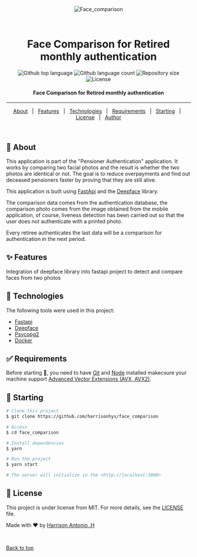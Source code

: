 <div align="center" id="top"> 
  <img src="./.github/app.gif" alt="Face_comparison" />

  &#xa0;

  <!-- <a href="https://face_comparison.netlify.app">Demo</a> -->
</div>

<h1 align="center">Face Comparison for Retired monthly authentication</h1>

<p align="center">
  <img alt="Github top language" src="https://img.shields.io/github/languages/top/harrisonhys/face_comparison?color=56BEB8">

  <img alt="Github language count" src="https://img.shields.io/github/languages/count/harrisonhys/face_comparison?color=56BEB8">

  <img alt="Repository size" src="https://img.shields.io/github/repo-size/harrisonhys/face_comparison?color=56BEB8">

  <img alt="License" src="https://img.shields.io/github/license/harrisonhys/face_comparison?color=56BEB8">

  <!-- <img alt="Github issues" src="https://img.shields.io/github/issues/harrisonhys/face_comparison?color=56BEB8" /> -->

  <!-- <img alt="Github forks" src="https://img.shields.io/github/forks/harrisonhys/face_comparison?color=56BEB8" /> -->

  <!-- <img alt="Github stars" src="https://img.shields.io/github/stars/harrisonhys/face_comparison?color=56BEB8" /> -->
</p>

<!-- Status -->

<h4 align="center"> 
Face Comparison for Retired monthly authentication
</h4> 

<hr> 

<p align="center">
  <a href="#dart-about">About</a> &#xa0; | &#xa0; 
  <a href="#sparkles-features">Features</a> &#xa0; | &#xa0;
  <a href="#rocket-technologies">Technologies</a> &#xa0; | &#xa0;
  <a href="#white_check_mark-requirements">Requirements</a> &#xa0; | &#xa0;
  <a href="#checkered_flag-starting">Starting</a> &#xa0; | &#xa0;
  <a href="#memo-license">License</a> &#xa0; | &#xa0;
  <a href="https://github.com/harrisonhys" target="_blank">Author</a>
</p>

<br>

## :dart: About ##

This application is part of the "Pensioner Authentication" application. It works by comparing two facial photos and the result is whether the two photos are identical or not. The goal is to reduce overpayments and find out deceased pensioners faster by proving that they are still alive.

This application is built using <a href="https://github.com/tiangolo/fastapi">FastApi</a> and the <a href="https://github.com/serengil/deepface">Deepface</a> library.


The comparison data comes from the authentication database, the comparison photo comes from the image obtained from the mobile application, of course, liveness detection has been carried out so that the user does not authenticate with a printed photo.

Every retiree authenticates the last data will be a comparison for authentication in the next period.

## :sparkles: Features ##

Integration of deepface library into fastapi project to detect and compare faces from two photos

## :rocket: Technologies ##

The following tools were used in this project:

- [Fastapi](https://fastapi.tiangolo.com/)
- [Deepface](https://github.com/serengil/deepface)
- [Psycopg2](https://github.com/psycopg/psycopg2)
- [Docker](https://www.docker.com/)

## :white_check_mark: Requirements ##

Before starting :checkered_flag:, you need to have [Git](https://git-scm.com) and [Node](https://nodejs.org/en/) installed makecsure your machine support [Advanced Vector Extensions (AVX, AVX2)](https://en.wikipedia.org/wiki/Advanced_Vector_Extensions). 

## :checkered_flag: Starting ##

```bash
# Clone this project
$ git clone https://github.com/harrisonhys/face_comparison

# Access
$ cd face_comparison

# Install dependencies
$ yarn

# Run the project
$ yarn start

# The server will initialize in the <http://localhost:3000>
```

## :memo: License ##

This project is under license from MIT. For more details, see the [LICENSE](LICENSE.md) file.


Made with :heart: by <a href="https://github.com/harrisonhys" target="_blank">Harrison Antonio .H</a>

&#xa0;

<a href="#top">Back to top</a>
